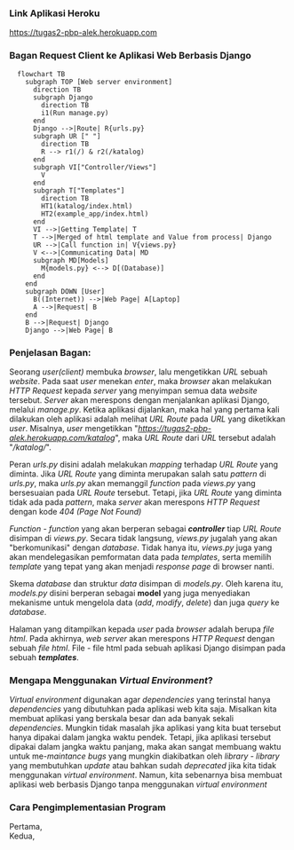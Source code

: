 ### Link Aplikasi Heroku
https://tugas2-pbp-alek.herokuapp.com
### Bagan Request Client ke Aplikasi Web Berbasis Django
```mermaid
  flowchart TB
    subgraph TOP [Web server environment]
      direction TB
      subgraph Django
        direction TB
        i1(Run manage.py)
      end
      Django -->|Route| R{urls.py}
      subgraph UR [" "]
        direction TB
        R --> r1(/) & r2(/katalog)
      end
      subgraph VI["Controller/Views"]
        V
      end
      subgraph T["Templates"]
        direction TB
        HT1(katalog/index.html)
        HT2(example_app/index.html)
      end
      VI -->|Getting Template| T
      T -->|Merged of html template and Value from process| Django
      UR -->|Call function in| V{views.py}
      V <-->|Communicating Data| MD
      subgraph MD[Models]
        M{models.py} <--> D[(Database)]
      end
    end
    subgraph DOWN [User]
      B((Internet)) -->|Web Page| A[Laptop]
      A -->|Request| B
    end
    B -->|Request| Django
    Django -->|Web Page| B
```
### Penjelasan Bagan:
Seorang *user(client)* membuka *browser*, lalu mengetikkan *URL* sebuah *website*. Pada saat *user* menekan *enter*, maka *browser* akan melakukan *HTTP Request* kepada *server* yang menyimpan semua data *website* tersebut. *Server* akan merespons dengan menjalankan aplikasi Django, melalui *manage.py*. Ketika aplikasi dijalankan, maka hal yang pertama kali dilakukan oleh aplikasi adalah melihat *URL Route* pada *URL* yang diketikkan *user*. Misalnya, *user* mengetikkan "*https://tugas2-pbp-alek.herokuapp.com/katalog*", maka *URL Route* dari *URL* tersebut adalah "*/katalog/*".

Peran *urls.py* disini adalah melakukan *mapping* terhadap *URL Route* yang diminta. Jika *URL Route* yang diminta merupakan salah satu *pattern* di *urls.py*, maka *urls.py* akan memanggil *function* pada *views.py* yang bersesuaian pada *URL Route* tersebut. Tetapi, jika *URL Route* yang diminta tidak ada pada *pattern*, maka *server* akan merespons *HTTP Request* dengan kode *404 (Page Not Found)*

*Function - function* yang akan berperan sebagai ***controller*** tiap *URL Route* disimpan di *views.py*. Secara tidak langsung, *views.py* jugalah yang akan "berkomunikasi" dengan *database*. Tidak hanya itu, *views.py* juga yang akan mendelegasikan pemformatan data pada *templates*, serta memilih *template* yang tepat yang akan menjadi *response page* di browser nanti.

Skema *database* dan struktur *data* disimpan di *models.py*. Oleh karena itu, *models.py* disini berperan sebagai **model** yang juga menyediakan mekanisme untuk mengelola data (*add*, *modify*, *delete*) dan juga *query* ke *database*.

Halaman yang ditampilkan kepada *user* pada *browser* adalah berupa *file html*. Pada akhirnya, *web server* akan merespons *HTTP Request* dengan sebuah *file html*. File - file html pada sebuah aplikasi Django disimpan pada sebuah ***templates***.

### Mengapa Menggunakan *Virtual Environment*?
*Virtual environment* digunakan agar *dependencies* yang terinstal hanya *dependencies* yang dibutuhkan pada aplikasi web kita saja. Misalkan kita membuat aplikasi yang berskala besar dan ada banyak sekali *dependencies*. Mungkin tidak masalah jika aplikasi yang kita buat tersebut hanya dipakai dalam jangka waktu pendek. Tetapi, jika aplikasi tersebut dipakai dalam jangka waktu panjang, maka akan sangat membuang waktu untuk me-*maintance* *bugs* yang mungkin diakibatkan oleh *library - library* yang membutuhkan *update* atau bahkan sudah *deprecated* jika kita tidak menggunakan *virtual environment*.
Namun, kita sebenarnya bisa membuat aplikasi web berbasis Django tanpa menggunakan *virtual environment*

### Cara Pengimplementasian Program
Pertama,\
Kedua,
